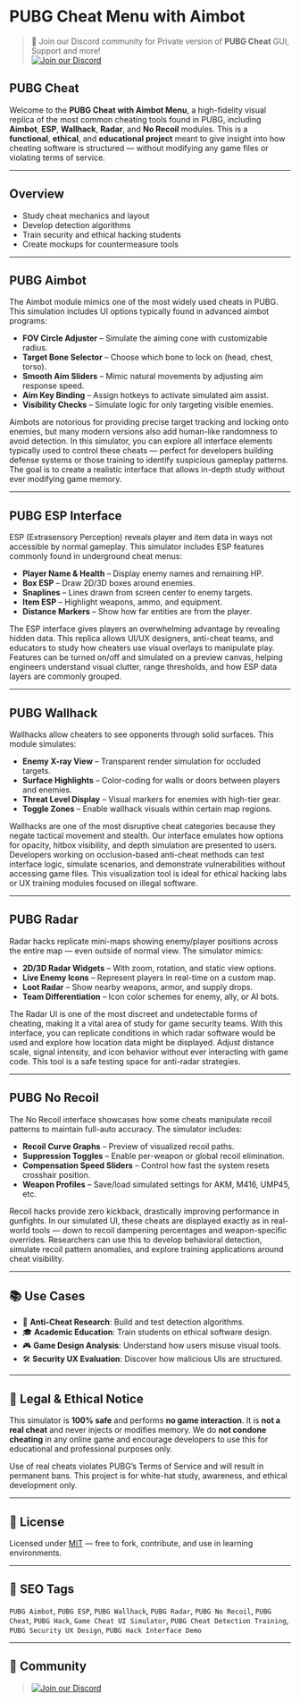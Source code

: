 # PUBG Cheat Menu with Aimbot

> 💬 Join our Discord community for Private version of **PUBG Cheat** GUI, Support and more!  
> [![Join our Discord](https://img.shields.io/discord/1174326154207953006?color=5865F2&label=Join%20Discord&logo=discord&style=for-the-badge)](https://discord.com/servers/elusion-cheats-1174326154207953006)

## PUBG Cheat

Welcome to the **PUBG Cheat with Aimbot Menu**, a high-fidelity visual replica of the most common cheating tools found in PUBG, including **Aimbot**, **ESP**, **Wallhack**, **Radar**, and **No Recoil** modules. This is a **functional**, **ethical**, and **educational project** meant to give insight into how cheating software is structured — without modifying any game files or violating terms of service.

---

## Overview

* Study cheat mechanics and layout
* Develop detection algorithms
* Train security and ethical hacking students
* Create mockups for countermeasure tools

---

## PUBG Aimbot

The Aimbot module mimics one of the most widely used cheats in PUBG. This simulation includes UI options typically found in advanced aimbot programs:

* **FOV Circle Adjuster** – Simulate the aiming cone with customizable radius.
* **Target Bone Selector** – Choose which bone to lock on (head, chest, torso).
* **Smooth Aim Sliders** – Mimic natural movements by adjusting aim response speed.
* **Aim Key Binding** – Assign hotkeys to activate simulated aim assist.
* **Visibility Checks** – Simulate logic for only targeting visible enemies.

Aimbots are notorious for providing precise target tracking and locking onto enemies, but many modern versions also add human-like randomness to avoid detection. In this simulator, you can explore all interface elements typically used to control these cheats — perfect for developers building defense systems or those training to identify suspicious gameplay patterns. The goal is to create a realistic interface that allows in-depth study without ever modifying game memory.

---

## PUBG ESP Interface

ESP (Extrasensory Perception) reveals player and item data in ways not accessible by normal gameplay. This simulator includes ESP features commonly found in underground cheat menus:

* **Player Name & Health** – Display enemy names and remaining HP.
* **Box ESP** – Draw 2D/3D boxes around enemies.
* **Snaplines** – Lines drawn from screen center to enemy targets.
* **Item ESP** – Highlight weapons, ammo, and equipment.
* **Distance Markers** – Show how far entities are from the player.

The ESP interface gives players an overwhelming advantage by revealing hidden data. This replica allows UI/UX designers, anti-cheat teams, and educators to study how cheaters use visual overlays to manipulate play. Features can be turned on/off and simulated on a preview canvas, helping engineers understand visual clutter, range thresholds, and how ESP data layers are commonly grouped.

---

## PUBG Wallhack

Wallhacks allow cheaters to see opponents through solid surfaces. This module simulates:

* **Enemy X-ray View** – Transparent render simulation for occluded targets.
* **Surface Highlights** – Color-coding for walls or doors between players and enemies.
* **Threat Level Display** – Visual markers for enemies with high-tier gear.
* **Toggle Zones** – Enable wallhack visuals within certain map regions.

Wallhacks are one of the most disruptive cheat categories because they negate tactical movement and stealth. Our interface emulates how options for opacity, hitbox visibility, and depth simulation are presented to users. Developers working on occlusion-based anti-cheat methods can test interface logic, simulate scenarios, and demonstrate vulnerabilities without accessing game files. This visualization tool is ideal for ethical hacking labs or UX training modules focused on illegal software.

---

## PUBG Radar

Radar hacks replicate mini-maps showing enemy/player positions across the entire map — even outside of normal view. The simulator mimics:

* **2D/3D Radar Widgets** – With zoom, rotation, and static view options.
* **Live Enemy Icons** – Represent players in real-time on a custom map.
* **Loot Radar** – Show nearby weapons, armor, and supply drops.
* **Team Differentiation** – Icon color schemes for enemy, ally, or AI bots.

The Radar UI is one of the most discreet and undetectable forms of cheating, making it a vital area of study for game security teams. With this interface, you can replicate conditions in which radar software would be used and explore how location data might be displayed. Adjust distance scale, signal intensity, and icon behavior without ever interacting with game code. This tool is a safe testing space for anti-radar strategies.

---

## PUBG No Recoil

The No Recoil interface showcases how some cheats manipulate recoil patterns to maintain full-auto accuracy. The simulator includes:

* **Recoil Curve Graphs** – Preview of visualized recoil paths.
* **Suppression Toggles** – Enable per-weapon or global recoil elimination.
* **Compensation Speed Sliders** – Control how fast the system resets crosshair position.
* **Weapon Profiles** – Save/load simulated settings for AKM, M416, UMP45, etc.

Recoil hacks provide zero kickback, drastically improving performance in gunfights. In our simulated UI, these cheats are displayed exactly as in real-world tools — down to recoil dampening percentages and weapon-specific overrides. Researchers can use this to develop behavioral detection, simulate recoil pattern anomalies, and explore training applications around cheat visibility.

---

## 📚 Use Cases

* 🔬 **Anti-Cheat Research**: Build and test detection algorithms.
* 🎓 **Academic Education**: Train students on ethical software design.
* 🎮 **Game Design Analysis**: Understand how users misuse visual tools.
* 🛠️ **Security UX Evaluation**: Discover how malicious UIs are structured.

---

## 🛑 Legal & Ethical Notice

This simulator is **100% safe** and performs **no game interaction**. It is **not a real cheat** and never injects or modifies memory. We do **not condone cheating** in any online game and encourage developers to use this for educational and professional purposes only.

Use of real cheats violates PUBG’s Terms of Service and will result in permanent bans. This project is for white-hat study, awareness, and ethical development only.

---

## 📄 License

Licensed under [MIT](LICENSE) — free to fork, contribute, and use in learning environments.

---

## 📌 SEO Tags

`PUBG Aimbot`, `PUBG ESP`, `PUBG Wallhack`, `PUBG Radar`, `PUBG No Recoil`, `PUBG Cheat`, `PUBG Hack`, `Game Cheat UI Simulator`, `PUBG Cheat Detection Training`, `PUBG Security UX Design`, `PUBG Hack Interface Demo`

---

## 📢 Community

> [![Join our Discord](https://img.shields.io/discord/1174326154207953006?color=5865F2&label=Join%20Discord&logo=discord&style=for-the-badge)](https://discord.com/servers/elusion-cheats-1174326154207953006)
